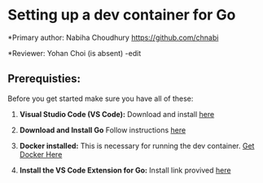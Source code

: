# Setting up a dev container for Go
*Primary author: Nabiha Choudhury https://github.com/chnabi

*Reviewer: Yohan Choi (is absent) -edit

## Prerequisties: 
Before you get started make sure you have all of these: 

1. **Visual Studio Code (VS Code):** Download and install [here](https://code.visualstudio.com/)

2. **Download and Install Go** Follow instructions [here](https://go.dev/doc/install)

3. **Docker installed:** This is necessary for running the dev container. [Get Docker Here](https://www.docker.com/products/docker-desktop/)

4. **Install the VS Code Extension for Go:** Install link provived [here](https://code.visualstudio.com/docs/languages/go)   